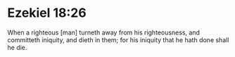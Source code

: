 # Ezekiel 18:26

When a righteous [man] turneth away from his righteousness, and committeth iniquity, and dieth in them; for his iniquity that he hath done shall he die.